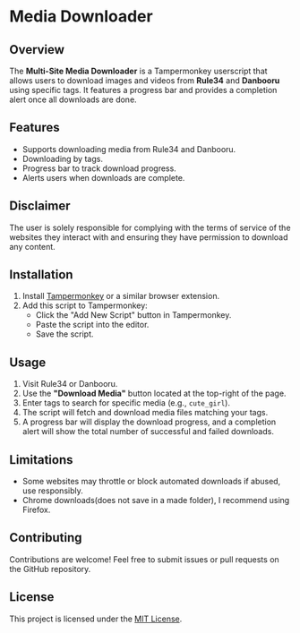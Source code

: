 # Media Downloader

## Overview
The **Multi-Site Media Downloader** is a Tampermonkey userscript that allows users to download images and videos from **Rule34** and **Danbooru** using specific tags. It features a progress bar and provides a completion alert once all downloads are done.

## Features
- Supports downloading media from Rule34 and Danbooru.
- Downloading by tags.
- Progress bar to track download progress.
- Alerts users when downloads are complete.

## Disclaimer
The user is solely responsible for complying with the terms of service of the websites they interact with and ensuring they have permission to download any content.

## Installation
1. Install [Tampermonkey](https://www.tampermonkey.net/) or a similar browser extension.
2. Add this script to Tampermonkey:
   - Click the "Add New Script" button in Tampermonkey.
   - Paste the script into the editor.
   - Save the script.

## Usage
1. Visit Rule34 or Danbooru.
2. Use the **"Download Media"** button located at the top-right of the page.
3. Enter tags to search for specific media (e.g., `cute_girl`).
4. The script will fetch and download media files matching your tags.
5. A progress bar will display the download progress, and a completion alert will show the total number of successful and failed downloads.

## Limitations
- Some websites may throttle or block automated downloads if abused, use responsibly.
- Chrome downloads(does not save in a made folder), I recommend using Firefox.

## Contributing
Contributions are welcome! Feel free to submit issues or pull requests on the GitHub repository.

## License
This project is licensed under the [MIT License](LICENSE).

